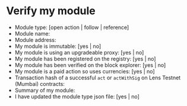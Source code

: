 # Verify my module

- Module type: [open action | follow | reference]
- Module name: <enter module name>
- Module address: <enter module address>
- My module is immutable: [yes | no]
- My module is using an upgradeable proxy: [yes | no]
- My module has been registered on the registry: [yes | no]
- My module has been verified on the block explorer: [yes | no]
- My module is a paid action so uses currencies: [yes | no]
- Transaction hash of a successful `act` or `actWithSig` on Lens Testnet (Mumbai) contracts: <insert tx hash here>
- Summary of my module: <enter summary of module>
- I have updated the module type json file: [yes | no]
